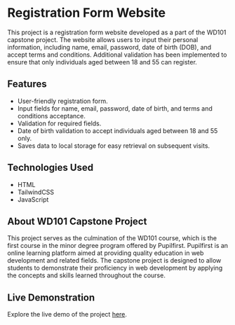 # Registration Form Website

This project is a registration form website developed as a part of the WD101 capstone project. The website allows users to input their personal information, including name, email, password, date of birth (DOB), and accept terms and conditions. Additional validation has been implemented to ensure that only individuals aged between 18 and 55 can register.

## Features

- User-friendly registration form.
- Input fields for name, email, password, date of birth, and terms and conditions acceptance.
- Validation for required fields.
- Date of birth validation to accept individuals aged between 18 and 55 only.
- Saves data to local storage for easy retrieval on subsequent visits.

## Technologies Used

- HTML
- TailwindCSS
- JavaScript

## About WD101 Capstone Project

This project serves as the culmination of the WD101 course, which is the first course in the minor degree program offered by Pupilfirst. Pupilfirst is an online learning platform aimed at providing quality education in web development and related fields. The capstone project is designed to allow students to demonstrate their proficiency in web development by applying the concepts and skills learned throughout the course.

## Live Demonstration
Explore the live demo of the project [here](https://vineethayasa.github.io/Registration-Form/).
